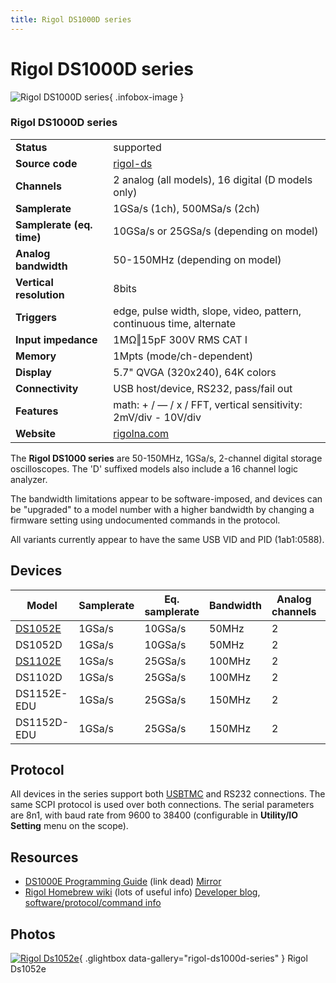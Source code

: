 ```yaml
---
title: Rigol DS1000D series
---
```


# Rigol DS1000D series

<div class="infobox" markdown>

![Rigol DS1000D series](./img/Rigol_DS1052E.png){ .infobox-image }

### Rigol DS1000D series

| | |
|---|---|
| **Status** | supported |
| **Source code** | [rigol-ds](https://github.com/OpenTraceLab/OpenTraceCapture/tree/main/src/hardware/rigol-ds) |
| **Channels** | 2 analog (all models), 16 digital (D models only) |
| **Samplerate** | 1GSa/s (1ch), 500MSa/s (2ch) |
| **Samplerate (eq. time)** | 10GSa/s or 25GSa/s (depending on model) |
| **Analog bandwidth** | 50-150MHz (depending on model) |
| **Vertical resolution** | 8bits |
| **Triggers** | edge, pulse width, slope, video, pattern, continuous time, alternate |
| **Input impedance** | 1MΩ‖15pF 300V RMS CAT I |
| **Memory** | 1Mpts (mode/ch-dependent) |
| **Display** | 5.7" QVGA (320x240), 64K colors |
| **Connectivity** | USB host/device, RS232, pass/fail out |
| **Features** | math: + / — / x / FFT, vertical sensitivity: 2mV/div - 10V/div |
| **Website** | [rigolna.com](http://www.rigolna.com/products/digital-oscilloscopes/) |

</div>

The **Rigol DS1000 series** are 50-150MHz, 1GSa/s, 2-channel digital storage oscilloscopes. The 'D' suffixed models also include a 16 channel logic analyzer.

The bandwidth limitations appear to be software-imposed, and devices can be "upgraded" to a model number with a higher bandwidth by changing a firmware setting using undocumented commands in the protocol.

All variants currently appear to have the same USB VID and PID (1ab1:0588).

## Devices
| Model | Samplerate | Eq. samplerate | Bandwidth | Analog channels | Digital channels |
|---|---|---|---|---|---|
| [ DS1052E](https://sigrok.org/wiki/Rigol_DS1052E) | 1GSa/s | 10GSa/s | 50MHz | 2 | None |
| DS1052D | 1GSa/s | 10GSa/s | 50MHz | 2 | 16 |
| [ DS1102E](https://sigrok.org/wiki/Rigol_DS1102E) | 1GSa/s | 25GSa/s | 100MHz | 2 | None |
| DS1102D | 1GSa/s | 25GSa/s | 100MHz | 2 | 16 |
| DS1152E-EDU | 1GSa/s | 25GSa/s | 150MHz | 2 | None |
| DS1152D-EDU | 1GSa/s | 25GSa/s | 150MHz | 2 | 16 |

## Protocol

All devices in the series support both [USBTMC](https://sigrok.org/wiki/USBTMC) and RS232 connections. The same SCPI protocol is used over both connections. The serial parameters are 8n1, with baud rate from 9600 to 38400 (configurable in **Utility/IO Setting** menu on the scope).

## Resources
- [DS1000E Programming Guide](http://www.rigolna.com/pdfs/Programming_Guides/DS1000E_Programming_Guide.pdf) (link dead)
[Mirror](http://www.dgkelectronics.com/storage/code/RigolScope/DS1000E_Programming_Guide.pdf)
- [Rigol Homebrew wiki](http://rigol.codenaschen.de/index.php/Main_Page) (lots of useful info)
[Developer blog](http://codenaschen.de/tichyblog/), [software/protocol/command info](http://rigol.codenaschen.de/index.php/General_Information/Software)

## Photos

<div class="photo-grid" markdown>

[![Rigol Ds1052e](./img/Rigol_DS1052E.png)](./img/Rigol_DS1052E.png "Rigol Ds1052e"){ .glightbox data-gallery="rigol-ds1000d-series" }
<span class="caption">Rigol Ds1052e</span>

</div>
